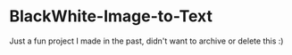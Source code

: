 # BlackWhite-Image-to-Text

Just a fun project I made in the past, didn't want to archive or delete this :)
